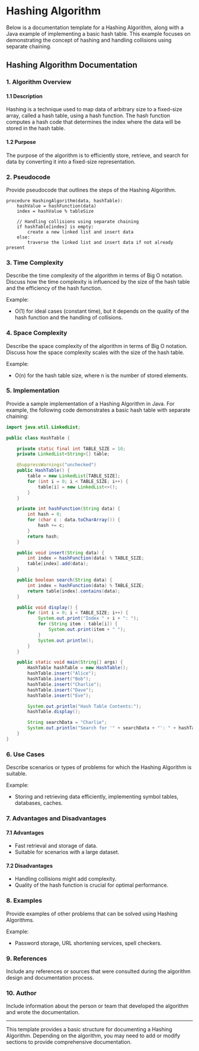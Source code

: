 # Hashing Algorithm
Below is a documentation template for a Hashing Algorithm, along with a Java example of implementing a basic hash table. This example focuses on demonstrating the concept of hashing and handling collisions using separate chaining.

## Hashing Algorithm Documentation

### 1. Algorithm Overview

#### 1.1 Description

Hashing is a technique used to map data of arbitrary size to a fixed-size array, called a hash table, using a hash function. The hash function computes a hash code that determines the index where the data will be stored in the hash table.

#### 1.2 Purpose

The purpose of the algorithm is to efficiently store, retrieve, and search for data by converting it into a fixed-size representation.

### 2. Pseudocode

Provide pseudocode that outlines the steps of the Hashing Algorithm.

```plaintext
procedure HashingAlgorithm(data, hashTable):
    hashValue = hashFunction(data)
    index = hashValue % tableSize
    
    // Handling collisions using separate chaining
    if hashTable[index] is empty:
        create a new linked list and insert data
    else:
        traverse the linked list and insert data if not already present
```

### 3. Time Complexity

Describe the time complexity of the algorithm in terms of Big O notation. Discuss how the time complexity is influenced by the size of the hash table and the efficiency of the hash function.

Example:
- O(1) for ideal cases (constant time), but it depends on the quality of the hash function and the handling of collisions.

### 4. Space Complexity

Describe the space complexity of the algorithm in terms of Big O notation. Discuss how the space complexity scales with the size of the hash table.

Example:
- O(n) for the hash table size, where n is the number of stored elements.

### 5. Implementation

Provide a sample implementation of a Hashing Algorithm in Java. For example, the following code demonstrates a basic hash table with separate chaining:

```java
import java.util.LinkedList;

public class HashTable {

    private static final int TABLE_SIZE = 10;
    private LinkedList<String>[] table;

    @SuppressWarnings("unchecked")
    public HashTable() {
        table = new LinkedList[TABLE_SIZE];
        for (int i = 0; i < TABLE_SIZE; i++) {
            table[i] = new LinkedList<>();
        }
    }

    private int hashFunction(String data) {
        int hash = 0;
        for (char c : data.toCharArray()) {
            hash += c;
        }
        return hash;
    }

    public void insert(String data) {
        int index = hashFunction(data) % TABLE_SIZE;
        table[index].add(data);
    }

    public boolean search(String data) {
        int index = hashFunction(data) % TABLE_SIZE;
        return table[index].contains(data);
    }

    public void display() {
        for (int i = 0; i < TABLE_SIZE; i++) {
            System.out.print("Index " + i + ": ");
            for (String item : table[i]) {
                System.out.print(item + " ");
            }
            System.out.println();
        }
    }

    public static void main(String[] args) {
        HashTable hashTable = new HashTable();
        hashTable.insert("Alice");
        hashTable.insert("Bob");
        hashTable.insert("Charlie");
        hashTable.insert("Dave");
        hashTable.insert("Eve");

        System.out.println("Hash Table Contents:");
        hashTable.display();

        String searchData = "Charlie";
        System.out.println("Search for '" + searchData + "': " + hashTable.search(searchData));
    }
}
```

### 6. Use Cases

Describe scenarios or types of problems for which the Hashing Algorithm is suitable.

Example:
- Storing and retrieving data efficiently, implementing symbol tables, databases, caches.

### 7. Advantages and Disadvantages

#### 7.1 Advantages

- Fast retrieval and storage of data.
- Suitable for scenarios with a large dataset.

#### 7.2 Disadvantages

- Handling collisions might add complexity.
- Quality of the hash function is crucial for optimal performance.

### 8. Examples

Provide examples of other problems that can be solved using Hashing Algorithms.

Example:
- Password storage, URL shortening services, spell checkers.

### 9. References

Include any references or sources that were consulted during the algorithm design and documentation process.

### 10. Author

Include information about the person or team that developed the algorithm and wrote the documentation.

---

This template provides a basic structure for documenting a Hashing Algorithm. Depending on the algorithm, you may need to add or modify sections to provide comprehensive documentation.